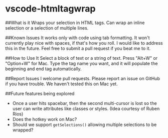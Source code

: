 # vscode-htmltagwrap
##What is it
Wraps your selection in HTML tags.  Can wrap an inline selection or a selection of multiple lines.

##Known Issues
It works only with code using tab formatting.  It won't currently play nice with spaces, if that's how you roll.  I would like to address this in the future.  Feel free to submit a pull request if you beat me to it.

##How to Use It
Select a block of text or a string of text.  Press "Alt+W" or "Option+W" for Mac.  Type the tag name you want, and it will populate the beginning and end tag automatically.

##Report Issues
I welcome pull requests.  Please report an issue on GitHub if you have trouble.  We haven't tested this on Mac yet.

##Future features being explored
- Once a user hits spacebar, then the second multi-cursor is lost so the user can write attributes like classes or styles. (Idea courtesy of Ruben Rios)
- Does the hotkey work on Mac?
- Should we support `getSelections()` allowing multiple selections to be wrapped?